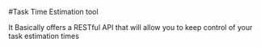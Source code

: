 #Task Time Estimation tool

It Basically offers a RESTful API that will allow you to keep control of your task estimation times
